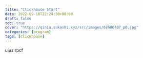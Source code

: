 ```yaml
---
title: "Clickhouse Start"
date: 2022-09-18T22:24:30+08:00
draft: false
toc: true
cover: "https://qiniu.sukoshi.xyz/src/images/68686407_p0.jpg"
categories: [program]
tags: [clickhouse]
---
```


uius
rpcf